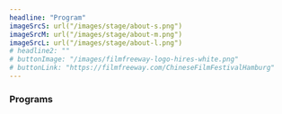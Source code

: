 ```yaml
---
headline: "Program"
imageSrcS: url("/images/stage/about-s.png")
imageSrcM: url("/images/stage/about-m.png")
imageSrcL: url("/images/stage/about-l.png")
# headline2: ""
# buttonImage: "/images/filmfreeway-logo-hires-white.png"
# buttonLink: "https://filmfreeway.com/ChineseFilmFestivalHamburg"
---
```

### Programs

